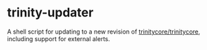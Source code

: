 # trinity-updater
A shell script for updating to a new revision of [trinitycore/trinitycore](http://github.com/trinitycore/trinitycore), including support for external alerts.
